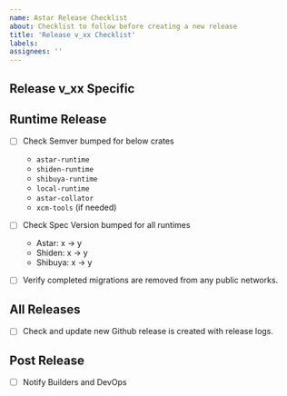 ```yaml
---
name: Astar Release Checklist
about: Checklist to follow before creating a new release
title: 'Release v_xx Checklist'
labels:
assignees: ''
---
```


## Release v_xx Specific
<!---
All the preparation specific for this release, for example
- [x] Test batch precompile in Astar & Shiden
- [x] Test xtokens in Astar
-->


## Runtime Release
- [ ] Check Semver bumped for below crates
     - `astar-runtime`
     - `shiden-runtime`
     - `shibuya-runtime`
     - `local-runtime`
     - `astar-collator`
     - `xcm-tools` (if needed)
- [ ] Check Spec Version bumped for all runtimes
     - Astar: x -> y
     - Shiden: x -> y
     - Shibuya: x -> y
- [ ] Verify completed migrations are removed from any public networks.


## All Releases
- [ ]  Check and update new Github release is created with release logs.

## Post Release
- [ ] Notify Builders and DevOps
